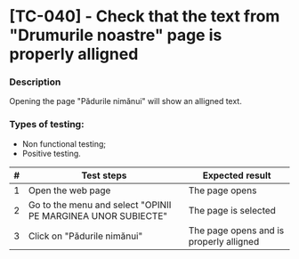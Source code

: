 # **[TC-040] - Check that the text from "Drumurile noastre" page is properly alligned**

### **Description**

Opening the page "Pădurile nimănui" will show an alligned text.

### **Types of testing:**

- Non functional testing;
- Positive testing.

| #   | **Test steps**                                               | **Expected result**                     |
| --- | ------------------------------------------------------------ | --------------------------------------- |
| 1   | Open the web page                                            | The page opens                          |
| 2   | Go to the menu and select "OPINII PE MARGINEA UNOR SUBIECTE" | The page is selected                    |
| 3   | Click on "Pădurile nimănui"                                  | The page opens and is properly alligned |
